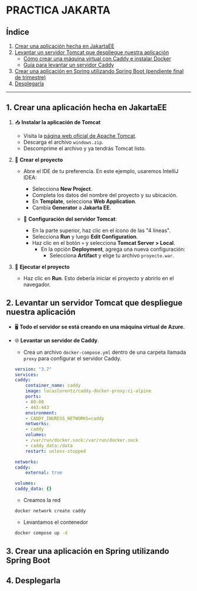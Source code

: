 # PRACTICA JAKARTA

## Índice
1. [Crear una aplicación hecha en JakartaEE](#crear-una-aplicación-hecha-en-jakartaee)
2. [Levantar un servidor Tomcat que despliegue nuestra aplicación](#levantar-un-servidor-tomcat-que-despliegue-nuestra-aplicación)
   - [Cómo crear una máquina virtual con Caddy e instalar Docker](#cómo-crear-una-máquina-virtual-con-caddy-e-instalar-docker)
   - [Guía para levantar un servidor Caddy](#guía-para-levantar-un-servidor-caddy)
3. [Crear una aplicación en Spring utilizando Spring Boot (pendiente final de trimestre)](#crear-una-aplicación-en-spring-utilizando-spring-boot)
4. [Desplegarla](#desplegarla)

---

## 1. Crear una aplicación hecha en JakartaEE

1. 📥 **Instalar la aplicación de Tomcat**  
   - Visita la [página web oficial de Apache Tomcat](https://tomcat.apache.org/download-migration.cgi).
   - Descarga el archivo `windows.zip`.
   - Descomprime el archivo y ya tendrás Tomcat listo.

2. 📝 **Crear el proyecto**  
   - Abre el IDE de tu preferencia. En este ejemplo, usaremos IntelliJ IDEA:
     - Selecciona **New Project**.
     - Completa los datos del nombre del proyecto y su ubicación.
     - En **Template**, selecciona **Web Application**.
     - Cambia **Generator** a **Jakarta EE**.

   - 🔧 **Configuración del servidor Tomcat**:
     - En la parte superior, haz clic en el ícono de las "4 líneas".
     - Selecciona **Run** y luego **Edit Configuration**.
     - Haz clic en el botón `+` y selecciona **Tomcat Server > Local**.
       - En la opción **Deployment**, agrega una nueva configuración:
         - Selecciona **Artifact** y elige tu archivo `proyecto.war`.

3. 🚀 **Ejecutar el proyecto**
   - Haz clic en **Run**. Esto debería iniciar el proyecto y abrirlo en el navegador.










## 2. Levantar un servidor Tomcat que despliegue nuestra aplicación

- 🖥️ **Todo el servidor se está creando en una máquina virtual de Azure.**

- 🌐 **Levantar un servidor de Caddy**.

    - Crea un archivo `docker-compose.yml` dentro de una carpeta llamada `proxy` para configurar el servidor Caddy.
    ```yml
    version: "3.7"
    services:
    caddy:
        container_name: caddy
        image: lucaslorentz/caddy-docker-proxy:ci-alpine
        ports:
        - 80:80
        - 443:443
        environment:
        - CADDY_INGRESS_NETWORKS=caddy
        networks:
        - caddy
        volumes:
        - /var/run/docker.sock:/var/run/docker.sock
        - caddy_data:/data
        restart: unless-stopped

    networks:
    caddy:
        external: true

    volumes:
    caddy_data: {}
    ```

    - Creamos la red

    ```bash
    docker network create caddy
    ```

    - Levantamos el contenedor 
    ```bash
    docker compose up -d
    ```

    



















## 3. Crear una aplicación en Spring utilizando Spring Boot
## 4. Desplegarla
